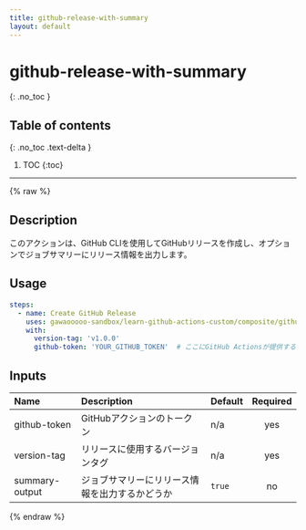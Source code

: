 ```yaml
---
title: github-release-with-summary
layout: default
---
```


# github-release-with-summary
{: .no_toc }

## Table of contents
{: .no_toc .text-delta }

1. TOC
{:toc}

---

{% raw %}

<!-- actdocs start -->

## Description

このアクションは、GitHub CLIを使用してGitHubリリースを作成し、オプションでジョブサマリーにリリース情報を出力します。

## Usage

```yaml
steps:
  - name: Create GitHub Release
    uses: gawaooooo-sandbox/learn-github-actions-custom/composite/github-release-with-summary@v0 # This is the version of the action
    with:
      version-tag: 'v1.0.0'
      github-token: 'YOUR_GITHUB_TOKEN'  # ここにGitHub Actionsが提供するデフォルトのトークンを指定
```

## Inputs

| Name | Description | Default | Required |
| :--- | :---------- | :------ | :------: |
| github-token | GitHubアクションのトークン | n/a | yes |
| version-tag | リリースに使用するバージョンタグ | n/a | yes |
| summary-output | ジョブサマリーにリリース情報を出力するかどうか | `true` | no |

<!-- actdocs end -->

{% endraw %}
